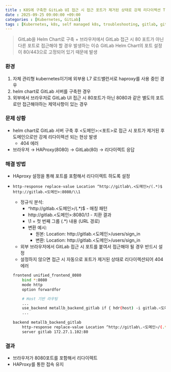 ```yaml
---
title : K8S에 구축한 GitLab UI 접근 시 접근 포트가 제거된 상태로 강제 리다이렉션 TroubleShooting
date : 2025-09-25 09:00:00 +09:00
categories : [Kubernetes, GitLab]
tags : [Kubernetes, k8s, self managed k8s, troubleshooting, gitlab, gitlab helm chart] #소문자만 가능
---
```


> GitLab을 Helm Chart로 구축 + 브라우저에서 GitLab 접근 시 80 포트가 아닌 다른 포트로 접근해야 할 경우 발생하는 이슈
GitLab Helm Chart의 포트 설정이 80/443으로 고정되어 있기 때문에 발생
> 

### 환경

1. 자체 관리형 kubernetes이기에 외부용 L7 로드밸런서로 haproxy를 사용 중인 경우
2. helm chart로 GitLab 서버를 구축한 경우
3. 외부에서 브라우저로 GitLab UI 접근 시 80포트가 아닌 8080과 같은 별도의 포트로만 접근해야하는 제약사항이 있는 경우

### 문제 상황

- helm chart로 GitLab 서버 구축 후 <도메인>:<포트>로 접근 시 포트가 제거된 후 도메인으로만 강제 리다이렉션 되는 현상 발생
    - 404 에러
- 브라우저 → HAProxy(8080) → GitLab(80) → 리다이렉트 응답

### 해결 방법

- HAproxy 설정을 통해 포트를 포함해서 리다이렉트 하도록 설정
- `http-response replace-value Location ^http://gitlab\.<도메인>/(.*)$ http://gitlab.<도메인>:8080/\\1`
    - 정규식 분석:
        - ^http://gitlab\.<도메인>/(.*)$ - 매칭 패턴
        - http://gitlab.<도메인>:8080/\\1 - 치환 결과
        - \1 = 첫 번째 그룹 (.*) 내용 (URL 경로)
        - 변환 예시:
            - 원본: Location: http://gitlab.<도메인>/users/sign_in
            - 변환: Location: http://gitlab.<도메인>/users/sign_in
    - 외부 브라우저에서 GitLab 접근 시 포트를 붙여서 접근해야 될 경우 반드시 설정
    - 설정하지 않으면 접근 시 자동으로 포트가 제거된 상태로 리다이렉션되어 404 에러
    
    ```bash
    frontend unified_frontend_8080
        bind *:8080
        mode http
        option forwardfor
    
        # Host 기반 라우팅
        ...
        use_backend metallb_backend_gitlab if { hdr(host) -i gitlab.<도메인> }
        ...
        
    backend metallb_backend_gitlab
        http-response replace-value Location ^http://gitlab\.<도메인>/(.*)$ http://gitlab.<도메인>:8080/\\1
        server gitlab 172.27.1.102:80
    ```
    

### 결과

- 브라우저가 8080포트를 포함해서 리다이렉트
- HAProxy를 통한 접속 유지